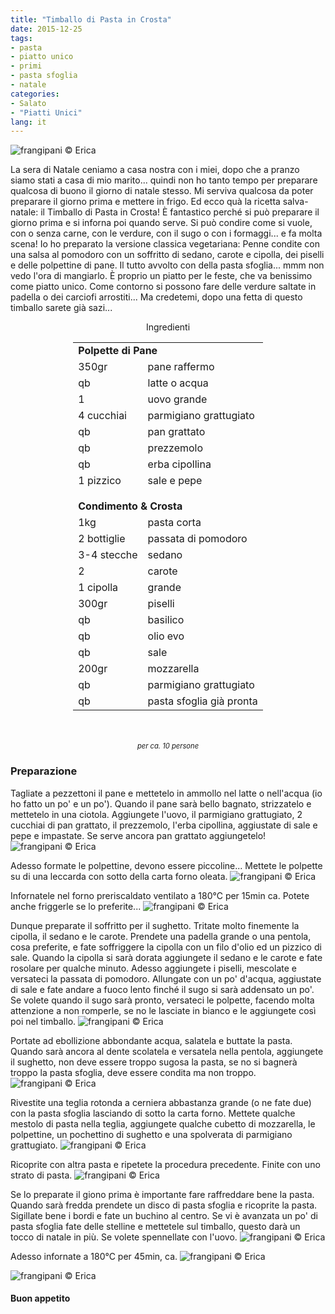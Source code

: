 ```yaml
---
title: "Timballo di Pasta in Crosta"
date: 2015-12-25
tags:
- pasta
- piatto unico
- primi
- pasta sfoglia
- natale
categories:
- Salato
- "Piatti Unici"
lang: it
---
```

![](header.jpg "frangipani © Erica")

La sera di Natale ceniamo a casa nostra con i miei, dopo che a pranzo siamo stati a casa di mio marito... quindi non ho tanto tempo per preparare qualcosa di buono il giorno di natale stesso. Mi serviva qualcosa da poter preparare il giorno prima e mettere in frigo. Ed ecco quà la ricetta salva-natale: il Timballo di Pasta in Crosta! È fantastico perché si può preparare il giorno prima e si inforna poi quando serve. Si può condire come si vuole, con o senza carne, con le verdure, con il sugo o con i formaggi... e fa molta scena! Io ho preparato la versione classica vegetariana: Penne condite con una salsa al pomodoro con un soffritto di sedano, carote e cipolla, dei piselli e delle polpettine di pane. Il tutto avvolto con della pasta sfoglia... mmm non vedo l'ora di mangiarlo. È proprio un piatto per le feste, che va benissimo come piatto unico. Come contorno si possono fare delle verdure saltate in padella o dei carciofi arrostiti... Ma credetemi, dopo una fetta di questo timballo sarete già sazi...


<div id="wrapper" style="text-align: center">
  <div id="yourdiv" style="display: inline-block;">
    <div class="ingredients">
      <div class="ingredients-title">Ingredienti</div>
      <table>
        <tbody>
          <tr>
            <td colspan="2"><b>Polpette di Pane</b></td>
          </tr>
          <tr>
            <td>350gr</td>
            <td>pane raffermo</td>
          </tr>
          <tr>
            <td>qb</td>
            <td>latte o acqua</td>
          </tr>
          <tr>
            <td>1</td>
            <td>uovo grande</td>
          </tr>
          <tr>
            <td>4 cucchiai</td>
            <td>parmigiano grattugiato</td>
          </tr>
          <tr>
            <td>qb</td>
            <td>pan grattato</td>
          </tr>
          <tr>
            <td>qb</td>
            <td>prezzemolo</td>
          </tr>
          <tr>
            <td>qb</td>
            <td>erba cipollina</td>
          </tr>
          <tr>
            <td>1 pizzico</td>
            <td>sale e pepe</td>
          </tr>
          <tr style="height: 15px;"></tr>
          <tr>          
            <td colspan="2"><b>Condimento & Crosta</b></td>
          </tr>      
          <tr>
            <td>1kg</td>
            <td>pasta corta</td>
          </tr>
          <tr>
            <td>2 bottiglie</td>
            <td>passata di pomodoro</td>
          </tr>
          <tr>
            <td>3-4 stecche</td>
            <td>sedano</td>
          </tr>
          <tr>
            <td>2</td>
            <td>carote</td>
          </tr>
          <tr>
            <td>1 cipolla</td>
            <td>grande</td>
          </tr>
          <tr>
            <td>300gr</td>
            <td>piselli</td>
          </tr>
          <tr>
            <td>qb</td>
            <td>basilico</td>
          </tr>
          <tr>
            <td>qb</td>
            <td>olio evo</td>
          </tr>
          <tr>
            <td>qb</td>
            <td>sale</td>
          </tr>
          <tr>
            <td>200gr</td>
            <td>mozzarella</td>
          </tr>
          <tr>
            <td>qb</td>
            <td>parmigiano grattugiato</td>
          </tr>
          <tr>
            <td>qb</td>
            <td>pasta sfoglia già pronta</td>      
          </tr>
        </tbody>
      </table>
      <br></br>
      <i class="pull-right" style="font-size: 80%;">per ca. 10 persone</i>
    </div>
  </div>
</div>


<h3>
  <font color="grey">
    <i class="fa fa-cogs"></i>
  </font> Preparazione
</h3>

Tagliate a pezzettoni il pane e mettetelo in ammollo nel latte o nell'acqua (io ho fatto un po' e un po'). Quando il pane sarà bello bagnato, strizzatelo e mettetelo in una ciotola. Aggiungete l'uovo, il parmigiano grattugiato, 2 cucchiai di pan grattato, il prezzemolo, l'erba cipollina, aggiustate di sale e pepe e impastate. Se serve ancora pan grattato aggiungetelo!
![](impastopolpette.jpg "frangipani © Erica")

Adesso formate le polpettine, devono essere piccoline... Mettete le polpette su di una leccarda con sotto della carta forno oleata.
![](teglia.jpg "frangipani © Erica")

Infornatele nel forno preriscaldato ventilato a 180°C per 15min ca. Potete anche friggerle se lo preferite...
![](polpettinepronte.jpg "frangipani © Erica")

Dunque preparate il soffritto per il sughetto. Tritate molto finemente la cipolla, il sedano e le carote. Prendete una padella grande o una pentola, cosa preferite, e fate soffriggere la cipolla con un filo d'olio ed un pizzico di sale. Quando la cipolla si sarà dorata aggiungete il sedano e le carote e fate rosolare per qualche minuto. Adesso aggiungete i piselli, mescolate e versateci la passata di pomodoro. Allungate con un po' d'acqua, aggiustate di sale e fate andare a fuoco lento finché il sugo si sarà addensato un po'. Se volete quando il sugo sarà pronto, versateci le polpette, facendo molta attenzione a non romperle, se no le lasciate in bianco e le aggiungete così poi nel timballo.
![](sugo.jpg "frangipani © Erica")

Portate ad ebollizione abbondante acqua, salatela e buttate la pasta. Quando sarà ancora al dente scolatela e versatela nella pentola, aggiungete il sughetto, non deve essere troppo sugosa la pasta, se no si bagnerà troppo la pasta sfoglia, deve essere condita ma non troppo.
![](pastacondita.jpg "frangipani © Erica")

Rivestite una teglia rotonda a cerniera abbastanza grande (o ne fate due) con la pasta sfoglia lasciando di sotto la carta forno. Mettete qualche mestolo di pasta nella teglia, aggiungete qualche cubetto di mozzarella, le polpettine, un pochettino di sughetto e una spolverata di parmigiano grattugiato.
![](timballo1.jpg "frangipani © Erica")

Ricoprite con altra pasta e ripetete la procedura precedente. Finite con uno strato di pasta.
![](timballo2.jpg "frangipani © Erica")

Se lo preparate il giono prima è importante fare raffreddare bene la pasta. Quando sarà fredda prendete un disco di pasta sfoglia e ricoprite la pasta. Sigillate bene i bordi e fate un buchino al centro. Se vi è avanzata un po' di pasta sfoglia fate delle stelline e mettetele sul timballo, questo darà un tocco di natale in più. Se volete spennellate con l'uovo.
![](timballochiuso.jpg "frangipani © Erica")

Adesso infornate a 180°C per 45min, ca.
![](risultato1.jpg "frangipani © Erica")

![](risultato2.jpg "frangipani © Erica")



<h4>Buon appetito
  <font color="red">
    <i class="fa fa-smile-o"></i>
  </font>
</h4>
